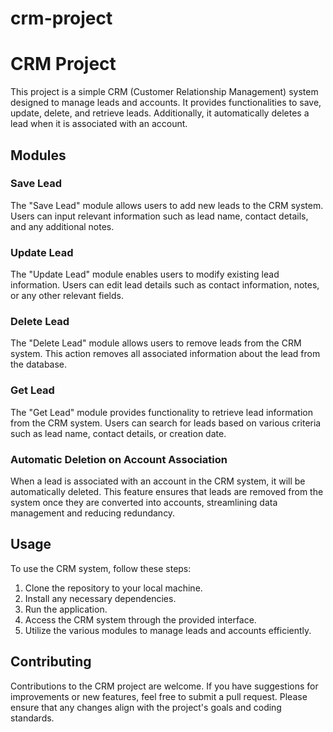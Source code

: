 # crm-project
# CRM Project

This project is a simple CRM (Customer Relationship Management) system designed to manage leads and accounts. It provides functionalities to save, update, delete, and retrieve leads. Additionally, it automatically deletes a lead when it is associated with an account.

## Modules

### Save Lead
The "Save Lead" module allows users to add new leads to the CRM system. Users can input relevant information such as lead name, contact details, and any additional notes.

### Update Lead
The "Update Lead" module enables users to modify existing lead information. Users can edit lead details such as contact information, notes, or any other relevant fields.

### Delete Lead
The "Delete Lead" module allows users to remove leads from the CRM system. This action removes all associated information about the lead from the database.

### Get Lead
The "Get Lead" module provides functionality to retrieve lead information from the CRM system. Users can search for leads based on various criteria such as lead name, contact details, or creation date.

### Automatic Deletion on Account Association
When a lead is associated with an account in the CRM system, it will be automatically deleted. This feature ensures that leads are removed from the system once they are converted into accounts, streamlining data management and reducing redundancy.

## Usage
To use the CRM system, follow these steps:
1. Clone the repository to your local machine.
2. Install any necessary dependencies.
3. Run the application.
4. Access the CRM system through the provided interface.
5. Utilize the various modules to manage leads and accounts efficiently.

## Contributing
Contributions to the CRM project are welcome. If you have suggestions for improvements or new features, feel free to submit a pull request. Please ensure that any changes align with the project's goals and coding standards.



